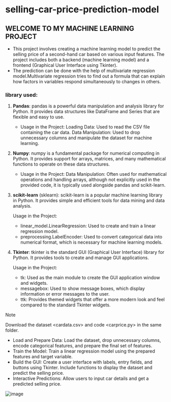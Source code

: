 # selling-car-price-prediction-model
## WELCOME TO MY MACHINE LEARNING PROJECT 

* This project involves creating a machine learning model to predict the selling price of a second-hand car based on various input features. The project includes both a backend (machine learning model) and a frontend (Graphical User Interface using Tkinter).
* The prediction can be done with the help of multivariate regression model.Multivariate regression tries to find out a formula that can explain how factors in variables respond simultaneously to changes in others.
### library used:
  1. **Pandas**:
     pandas is a powerful data manipulation and analysis library for Python. It provides data structures like DataFrame and Series that are flexible and easy to use.
     
     * Usage in the Project:
     Loading Data: Used to read the CSV file containing the car data.
     Data Manipulation: Used to drop unnecessary columns and manipulate the dataset for machine learning.
     
  3. **Numpy**:
     numpy is a fundamental package for numerical computing in Python. It provides support for arrays, matrices, and many mathematical functions to operate on these data structures.

      * Usage in the Project:
     Data Manipulation: Often used for mathematical operations and handling arrays, although not explicitly used in the provided code, it is typically used alongside pandas and scikit-learn.
     
  5. **scikit-learn** (sklearn):
     scikit-learn is a popular machine learning library in Python. It provides simple and efficient tools for data mining and data analysis.

      Usage in the Project:
      * linear_model.LinearRegression: Used to create and train a linear regression model.
      * preprocessing.LabelEncoder: Used to convert categorical data into numerical format, which is necessary for machine learning models.
     
  7. **Tkinter**:
    tkinter is the standard GUI (Graphical User Interface) library for Python. It provides tools to create and manage GUI applications.
   
      Usage in the Project:
      * tk: Used as the main module to create the GUI application window and widgets.
      * messagebox: Used to show message boxes, which display information or error messages to the user.
      * ttk: Provides themed widgets that offer a more modern look and feel compared to the standard Tkinter widgets.


>[!NOTE]
>Download the dataset <cardata.csv> and code <carprice.py> in the same folder.

  
* Load and Prepare Data: Load the dataset, drop unnecessary columns, encode categorical features, and prepare the final set of features.
* Train the Model: Train a linear regression model using the prepared features and target variable.
* Build the GUI: Create a user interface with labels, entry fields, and buttons using Tkinter. Include functions to display the dataset and predict the selling price.
* Interactive Predictions: Allow users to input car details and get a predicted selling price.


![image](https://github.com/nandanaap/selling-car-price-prediction-model/assets/139910211/51890a84-97d6-420b-8ff6-c358e61b8985)
